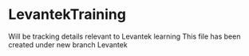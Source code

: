 # LevantekTraining
Will be tracking details relevant to Levantek learning
This file has been created under new branch Levantek
